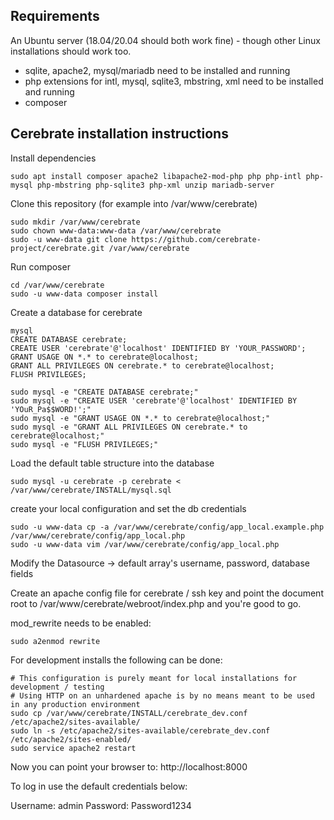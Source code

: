 ## Requirements

An Ubuntu server (18.04/20.04 should both work fine) - though other Linux installations should work too.
- sqlite, apache2, mysql/mariadb need to be installed and running
- php extensions for intl, mysql, sqlite3, mbstring, xml need to be installed and running
- composer


## Cerebrate installation instructions

Install dependencies
```
sudo apt install composer apache2 libapache2-mod-php php php-intl php-mysql php-mbstring php-sqlite3 php-xml unzip mariadb-server
```

Clone this repository (for example into /var/www/cerebrate)

```
sudo mkdir /var/www/cerebrate
sudo chown www-data:www-data /var/www/cerebrate
sudo -u www-data git clone https://github.com/cerebrate-project/cerebrate.git /var/www/cerebrate
```

Run composer

```
cd /var/www/cerebrate
sudo -u www-data composer install
```

Create a database for cerebrate

```
mysql
CREATE DATABASE cerebrate;
CREATE USER 'cerebrate'@'localhost' IDENTIFIED BY 'YOUR_PASSWORD';
GRANT USAGE ON *.* to cerebrate@localhost;
GRANT ALL PRIVILEGES ON cerebrate.* to cerebrate@localhost;
FLUSH PRIVILEGES;
```

```
sudo mysql -e "CREATE DATABASE cerebrate;"
sudo mysql -e "CREATE USER 'cerebrate'@'localhost' IDENTIFIED BY 'YOuR_Pa$$WORD!';"
sudo mysql -e "GRANT USAGE ON *.* to cerebrate@localhost;"
sudo mysql -e "GRANT ALL PRIVILEGES ON cerebrate.* to cerebrate@localhost;"
sudo mysql -e "FLUSH PRIVILEGES;"
```

Load the default table structure into the database

```
sudo mysql -u cerebrate -p cerebrate < /var/www/cerebrate/INSTALL/mysql.sql
```

create your local configuration and set the db credentials

```
sudo -u www-data cp -a /var/www/cerebrate/config/app_local.example.php /var/www/cerebrate/config/app_local.php
sudo -u www-data vim /var/www/cerebrate/config/app_local.php
```

Modify the Datasource -> default array's username, password, database fields

Create an apache config file for cerebrate / ssh key and point the document root to /var/www/cerebrate/webroot/index.php and you're good to go.

mod_rewrite needs to be enabled:

```
sudo a2enmod rewrite
```

For development installs the following can be done:

```
# This configuration is purely meant for local installations for development / testing
# Using HTTP on an unhardened apache is by no means meant to be used in any production environment
sudo cp /var/www/cerebrate/INSTALL/cerebrate_dev.conf /etc/apache2/sites-available/
sudo ln -s /etc/apache2/sites-available/cerebrate_dev.conf /etc/apache2/sites-enabled/
sudo service apache2 restart
```

Now you can point your browser to: http://localhost:8000

To log in use the default credentials below:

Username: admin
Password: Password1234
